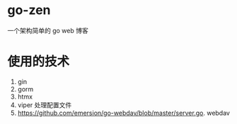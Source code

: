 # go-zen
一个架构简单的 go web 博客
# 使用的技术
1. gin
2. gorm
3. htmx
4. viper 处理配置文件
5. https://github.com/emersion/go-webdav/blob/master/server.go.  webdav
